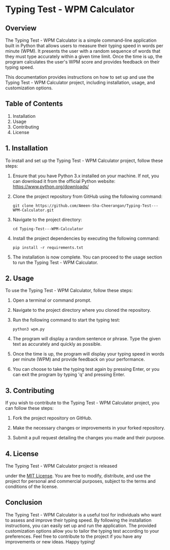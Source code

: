 # Typing Test - WPM Calculator

## Overview

The Typing Test - WPM Calculator is a simple command-line application built in Python that allows users to measure their typing speed in words per minute (WPM). It presents the user with a random sequence of words that they must type accurately within a given time limit. Once the time is up, the program calculates the user's WPM score and provides feedback on their typing speed.

This documentation provides instructions on how to set up and use the Typing Test - WPM Calculator project, including installation, usage, and customization options.

## Table of Contents

1. Installation
2. Usage
3. Contributing
4. License

## 1. Installation

To install and set up the Typing Test - WPM Calculator project, follow these steps:

1. Ensure that you have Python 3.x installed on your machine. If not, you can download it from the official Python website: https://www.python.org/downloads/

2. Clone the project repository from GitHub using the following command:
   ```
   git clone https://github.com/Ameen-Sha-Cheerangan/Typing-Test---WPM-Calculator.git
   ```

3. Navigate to the project directory:
   ```
   cd Typing-Test---WPM-Calculator
   ```

4. Install the project dependencies by executing the following command:
   ```
   pip install -r requirements.txt
   ```

5. The installation is now complete. You can proceed to the usage section to run the Typing Test - WPM Calculator.

## 2. Usage

To use the Typing Test - WPM Calculator, follow these steps:

1. Open a terminal or command prompt.

2. Navigate to the project directory where you cloned the repository.

3. Run the following command to start the typing test:
   ```
   python3 wpm.py
   ```

4. The program will display a random sentence or phrase. Type the given text as accurately and quickly as possible.

5. Once the time is up, the program will display your typing speed in words per minute (WPM) and provide feedback on your performance.

6. You can choose to take the typing test again by pressing Enter, or you can exit the program by typing 'q' and pressing Enter.

## 3. Contributing

If you wish to contribute to the Typing Test - WPM Calculator project, you can follow these steps:

1. Fork the project repository on GitHub.

2. Make the necessary changes or improvements in your forked repository.

3. Submit a pull request detailing the changes you made and their purpose.

## 4. License

The Typing Test - WPM Calculator project is released

 under the [MIT License](https://github.com/Ameen-Sha-Cheerangan/Typing-Test---WPM-Calculator/blob/main/LICENSE). You are free to modify, distribute, and use the project for personal and commercial purposes, subject to the terms and conditions of the license.

## Conclusion

The Typing Test - WPM Calculator is a useful tool for individuals who want to assess and improve their typing speed. By following the installation instructions, you can easily set up and run the application. The provided customization options allow you to tailor the typing test according to your preferences. Feel free to contribute to the project if you have any improvements or new ideas. Happy typing!

